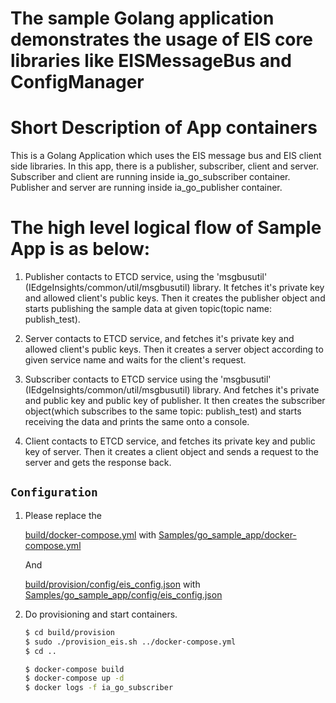 # The sample Golang application demonstrates the usage of EIS core libraries like EISMessageBus and ConfigManager #

# Short Description of App containers
This is a Golang Application which uses the EIS message bus and EIS client side
libraries. In this app, there is a publisher, subscriber, client and server. 
Subscriber and client are running inside ia_go_subscriber container.
Publisher and server are running inside ia_go_publisher container.

# The high level logical flow of Sample App is as below:

1. Publisher contacts to ETCD service, using the 'msgbusutil'
(IEdgeInsights/common/util/msgbusutil) library. It fetches it's private key
and allowed client's public keys. Then it creates the publisher object and
starts publishing the sample data at given topic(topic name: publish_test).

2. Server contacts to ETCD service, and fetches it's private key and
allowed client's public keys. Then it creates a server object according
to given service name and waits for the client's request.

3. Subscriber contacts to ETCD service using the 'msgbusutil'
(IEdgeInsights/common/util/msgbusutil) library. And fetches it's private
and public key and public key of publisher. It then creates the subscriber
object(which subscribes to the same topic: publish_test) and starts
receiving the data and prints the same onto a console.

4. Client contacts to ETCD service, and fetches its private key and public
key of server. Then it creates a client object and sends a request to the
server and gets the response back.

## `Configuration`
1. Please replace the 

   [build/docker-compose.yml](../../build/docker-compose.yml) with
   [Samples/go_sample_app/docker-compose.yml](./docker-compose.yml)

   And

   [build/provision/config/eis_config.json](../../build/provision/config/eis_config.json) with
   [Samples/go_sample_app/config/eis_config.json](./config/eis_config.json)

2. Do provisioning and start containers.

   ```sh
   $ cd build/provision
   $ sudo ./provision_eis.sh ../docker-compose.yml
   $ cd ..
   ```

   ```sh
   $ docker-compose build
   $ docker-compose up -d
   $ docker logs -f ia_go_subscriber
   ```